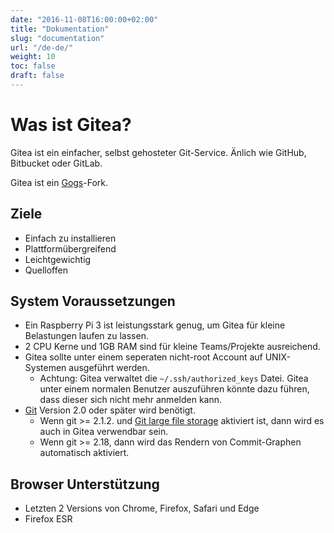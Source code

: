 ```yaml
---
date: "2016-11-08T16:00:00+02:00"
title: "Dokumentation"
slug: "documentation"
url: "/de-de/"
weight: 10
toc: false
draft: false
---
```


# Was ist Gitea?

Gitea ist ein einfacher, selbst gehosteter Git-Service. Änlich wie GitHub, Bitbucket oder GitLab.

Gitea ist ein [Gogs](http://gogs.io)-Fork.

## Ziele

* Einfach zu installieren
* Plattformübergreifend
* Leichtgewichtig
* Quelloffen

## System Voraussetzungen

* Ein Raspberry Pi 3 ist leistungsstark genug, um Gitea für kleine Belastungen laufen zu lassen.
* 2 CPU Kerne und 1GB RAM sind für kleine Teams/Projekte ausreichend.
* Gitea sollte unter einem seperaten nicht-root Account auf UNIX-Systemen ausgeführt werden.
  * Achtung: Gitea verwaltet die `~/.ssh/authorized_keys` Datei. Gitea unter einem normalen Benutzer auszuführen könnte dazu führen, dass dieser sich nicht mehr anmelden kann.
* [Git](https://git-scm.com/) Version 2.0 oder später wird benötigt.
  * Wenn git >= 2.1.2. und [Git large file storage](https://git-lfs.github.com/) aktiviert ist, dann wird es auch in Gitea verwendbar sein.
  * Wenn git >= 2.18, dann wird das Rendern von Commit-Graphen automatisch aktiviert.

## Browser Unterstützung

* Letzten 2 Versions von Chrome, Firefox, Safari und Edge
* Firefox ESR
